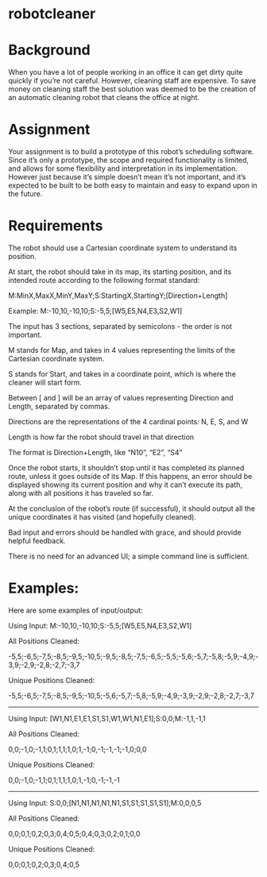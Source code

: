 # robotcleaner

# Background

When you have a lot of people working in an office it can get dirty quite quickly if you’re not careful. However, cleaning staff are expensive. To save money on cleaning staff the best solution was deemed to be the creation of an automatic cleaning robot that cleans the office at night.

# Assignment

Your assignment is to build a prototype of this robot’s scheduling software. Since it’s only a prototype, the scope and required functionality is limited, and allows for some flexibility and interpretation in its implementation. However just because it’s simple doesn’t mean it’s not important, and it’s expected to be built to be both easy to maintain and easy to expand upon in the future.

# Requirements

The robot should use a Cartesian coordinate system to understand its position.

At start, the robot should take in its map, its starting position, and its intended route according to the following format standard:

M:MinX,MaxX,MinY,MaxY;S:StartingX,StartingY;[Direction+Length]

Example: M:-10,10,-10,10;S:-5,5;[W5,E5,N4,E3,S2,W1]

The input has 3 sections, separated by semicolons - the order is not important.

M stands for Map, and takes in 4 values representing the limits of the Cartesian coordinate system.

S stands for Start, and takes in a coordinate point, which is where the cleaner will start form.

Between [ and ] will be an array of values representing Direction and Length, separated by commas.

Directions are the representations of the 4 cardinal points: N, E, S, and W

Length is how far the robot should travel in that direction

The format is Direction+Length, like “N10”, “E2”, “S4”

Once the robot starts, it shouldn’t stop until it has completed its planned route, unless it goes outside of its Map. If this happens, an error should be displayed showing its current position and why it can’t execute its path, along with all positions it has traveled so far.

At the conclusion of the robot’s route (if successful), it should output all the unique coordinates it has visited (and hopefully cleaned).

Bad input and errors should be handled with grace, and should provide helpful feedback.

There is no need for an advanced UI; a simple command line is sufficient.



# Examples:

Here are some examples of input/output:

Using Input: M:-10,10,-10,10;S:-5,5;[W5,E5,N4,E3,S2,W1]

All Positions Cleaned:

-5,5;-6,5;-7,5;-8,5;-9,5;-10,5;-9,5;-8,5;-7,5;-6,5;-5,5;-5,6;-5,7;-5,8;-5,9;-4,9;-3,9;-2,9;-2,8;-2,7;-3,7

Unique Positions Cleaned:

-5,5;-6,5;-7,5;-8,5;-9,5;-10,5;-5,6;-5,7;-5,8;-5,9;-4,9;-3,9;-2,9;-2,8;-2,7;-3,7

-----------------------

Using Input: [W1,N1,E1,E1,S1,S1,W1,W1,N1,E1];S:0,0;M:-1,1,-1,1

All Positions Cleaned:

0,0;-1,0;-1,1;0,1;1,1;1,0;1,-1;0,-1;-1,-1;-1,0;0,0

Unique Positions Cleaned:

0,0;-1,0;-1,1;0,1;1,1;1,0;1,-1;0,-1;-1,-1

-----------------------

Using Input: S:0,0;[N1,N1,N1,N1,N1,S1,S1,S1,S1,S1];M:0,0,0,5

All Positions Cleaned:

0,0;0,1;0,2;0,3;0,4;0,5;0,4;0,3;0,2;0,1;0,0

Unique Positions Cleaned:

0,0;0,1;0,2;0,3;0,4;0,5
